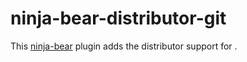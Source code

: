 # ninja-bear-distributor-git
This [ninja-bear](https://pypi.org/project/ninja-bear) plugin adds the distributor support for <distributor-upper>.
